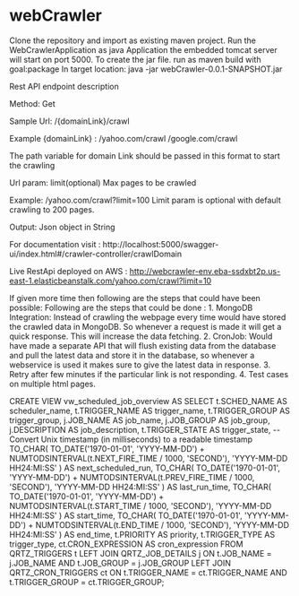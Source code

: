 # webCrawler

Clone the repository and import as existing maven project.
Run the WebCrawlerApplication as java Application the embedded tomcat server will start on port 5000.
To create the jar file. run as maven build with goal:package
In target location: java -jar webCrawler-0.0.1-SNAPSHOT.jar

Rest API endpoint description

Method: Get			

Sample Url: /{domainLink}/crawl

Example {domainLink} : /yahoo.com/crawl
						/google.com/crawl
						
The path variable for domain Link should be passed in this format to start the crawling


Url param: limit(optional)
			Max pages to be crawled
			
Example: /yahoo.com/crawl?limit=100
		Limit param is optional with default crawling to 200 pages.
		
		
Output:
Json object in String

For documentation visit : http://localhost:5000/swagger-ui/index.html#/crawler-controller/crawlDomain

Live RestApi deployed on AWS : http://webcrawler-env.eba-ssdxbt2p.us-east-1.elasticbeanstalk.com/yahoo.com/crawl?limit=10

If given more time then following are the steps that could have been possible:
Following are the steps that could be done :
	1. MongoDB Integration: Instead of crawling the webpage every time would have stored the crawled data in MongoDB. So whenever a request is made it will get a quick response. This will increase the data fetching.
	2. CronJob: Would have made a separate API that will flush existing data from the database and pull the latest data and store it in the database, so whenever a webservice is used it makes sure to give the latest data in response.
	3. Retry after few minutes if the particular link is not responding.
	4. Test cases on multiple html pages.



CREATE VIEW vw_scheduled_job_overview AS
SELECT
    t.SCHED_NAME AS scheduler_name,
    t.TRIGGER_NAME AS trigger_name,
    t.TRIGGER_GROUP AS trigger_group,
    j.JOB_NAME AS job_name,
    j.JOB_GROUP AS job_group,
    j.DESCRIPTION AS job_description,
    t.TRIGGER_STATE AS trigger_state,
    -- Convert Unix timestamp (in milliseconds) to a readable timestamp
    TO_CHAR(
        TO_DATE('1970-01-01', 'YYYY-MM-DD') + NUMTODSINTERVAL(t.NEXT_FIRE_TIME / 1000, 'SECOND'), 
        'YYYY-MM-DD HH24:MI:SS'
    ) AS next_scheduled_run,
    TO_CHAR(
        TO_DATE('1970-01-01', 'YYYY-MM-DD') + NUMTODSINTERVAL(t.PREV_FIRE_TIME / 1000, 'SECOND'), 
        'YYYY-MM-DD HH24:MI:SS'
    ) AS last_run_time,
    TO_CHAR(
        TO_DATE('1970-01-01', 'YYYY-MM-DD') + NUMTODSINTERVAL(t.START_TIME / 1000, 'SECOND'), 
        'YYYY-MM-DD HH24:MI:SS'
    ) AS start_time,
    TO_CHAR(
        TO_DATE('1970-01-01', 'YYYY-MM-DD') + NUMTODSINTERVAL(t.END_TIME / 1000, 'SECOND'), 
        'YYYY-MM-DD HH24:MI:SS'
    ) AS end_time,
    t.PRIORITY AS priority,
    t.TRIGGER_TYPE AS trigger_type,
    ct.CRON_EXPRESSION AS cron_expression
FROM
    QRTZ_TRIGGERS t
LEFT JOIN
    QRTZ_JOB_DETAILS j ON t.JOB_NAME = j.JOB_NAME AND t.JOB_GROUP = j.JOB_GROUP
LEFT JOIN
    QRTZ_CRON_TRIGGERS ct ON t.TRIGGER_NAME = ct.TRIGGER_NAME AND t.TRIGGER_GROUP = ct.TRIGGER_GROUP;



